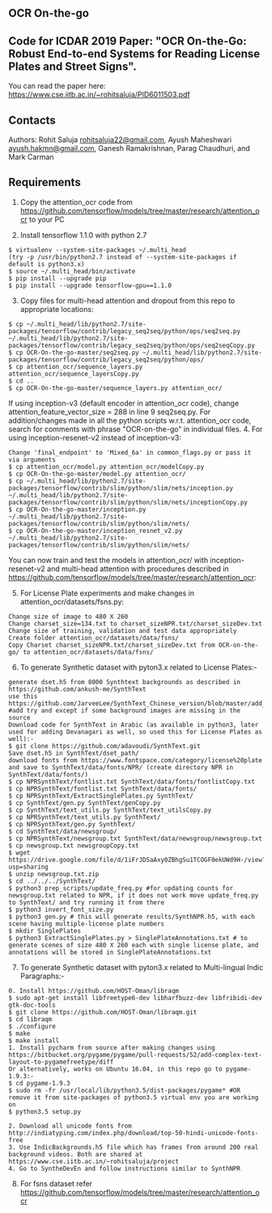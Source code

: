 ## OCR On-the-go
## Code for ICDAR 2019 Paper: "OCR On-the-Go: Robust End-to-end Systems for Reading License Plates and Street Signs".
You can read the paper here: https://www.cse.iitb.ac.in/~rohitsaluja/PID6011503.pdf
## Contacts

Authors:
Rohit Saluja <rohitsaluja22@gmail.com>,
Ayush Maheshwari <ayush.hakmn@gmail.com>,
Ganesh Ramakrishnan, Parag Chaudhuri, and Mark Carman
## Requirements
1. Copy the attention_ocr code from https://github.com/tensorflow/models/tree/master/research/attention_ocr to your PC

2. Install tensorflow 1.1.0 with python 2.7
```
$ virtualenv --system-site-packages ~/.multi_head
(try -p /usr/bin/python2.7 instead of --system-site-packages if default is python3.x)
$ source ~/.multi_head/bin/activate
$ pip install --upgrade pip
$ pip install --upgrade tensorflow-gpu==1.1.0
```

3. Copy files for multi-head attention and dropout from this repo to appropriate locations:
```
$ cp ~/.multi_head/lib/python2.7/site-packages/tensorflow/contrib/legacy_seq2seq/python/ops/seq2seq.py ~/.multi_head/lib/python2.7/site-packages/tensorflow/contrib/legacy_seq2seq/python/ops/seq2seqCopy.py
$ cp OCR-On-the-go-master/seq2seq.py ~/.multi_head/lib/python2.7/site-packages/tensorflow/contrib/legacy_seq2seq/python/ops/
$ cp attention_ocr/sequence_layers.py attention_ocr/sequence_layersCopy.py
$ cd ..
$ cp OCR-On-the-go-master/sequence_layers.py attention_ocr/
```
If using inception-v3 (default encoder in attention_ocr code), change attention_feature_vector_size = 288 in line 9 seq2seq.py.
For addition/changes made in all the python scripts w.r.t. attention_ocr code, search for comments with phrase "OCR-on-the-go" in individual files.
4. For using inception-resenet-v2 instead of inception-v3:
```
Change 'final_endpoint' to 'Mixed_6a' in common_flags.py or pass it via arguments
$ cp attention_ocr/model.py attention_ocr/modelCopy.py
$ cp OCR-On-the-go-master/model.py attention_ocr/
$ cp ~/.multi_head/lib/python2.7/site-packages/tensorflow/contrib/slim/python/slim/nets/inception.py ~/.multi_head/lib/python2.7/site-packages/tensorflow/contrib/slim/python/slim/nets/inceptionCopy.py
$ cp OCR-On-the-go-master/inception.py ~/.multi_head/lib/python2.7/site-packages/tensorflow/contrib/slim/python/slim/nets/
$ cp OCR-On-the-go-master/inception_resnet_v2.py ~/.multi_head/lib/python2.7/site-packages/tensorflow/contrib/slim/python/slim/nets/
```
You can now train and test the models in attention_ocr/ with inception-resenet-v2 and multi-head attention with procedures described in https://github.com/tensorflow/models/tree/master/research/attention_ocr:


5. For License Plate experiments and make changes in attention_ocr/datasets/fsns.py:
```
Change size of image to 480 X 260
Change charset_size=134.txt to charset_sizeNPR.txt/charset_sizeDev.txt
Change size of training, validation and test data appropriately
Create folder attention_ocr/datasets/data/fsns/
Copy Charset charset_sizeNPR.txt/charset_sizeDev.txt from OCR-on-the-go/ to attention_ocr/datasets/data/fsns/
```
6. To generate Synthetic dataset with pyton3.x related to License Plates:-
```
generate dset.h5 from 8000 Synthtext backgrounds as described in https://github.com/ankush-me/SynthText
use this https://github.com/JarveeLee/SynthText_Chinese_version/blob/master/add_more_data.py #add try and except if some background images are missing in the source
Download code for SynthText in Arabic (as available in python3, later used for adding Devanagari as well, so used this for License Plates as well):-
$ git clone https://github.com/adavoudi/SynthText.git
Save dset.h5 in SynthText/dset_path/
download fonts from https://www.fontspace.com/category/license%20plate and save to SynthText/data/fonts/NPR/ (create directory NPR in SynthText/data/fonts/)
$ cp NPRSynthText/fontlist.txt SynthText/data/fonts/fontlistCopy.txt
$ cp NPRSynthText/fontlist.txt SynthText/data/fonts/
$ cp NPRSynthText/ExtractSinglePlates.py SynthText/
$ cp SynthText/gen.py SynthText/genCopy.py
$ cp SynthText/text_utils.py SynthText/text_utilsCopy.py
$ cp NPRSynthText/text_utils.py SynthText/
$ cp NPRSynthText/gen.py SynthText/
$ cd SynthText/data/newsgroup/
$ cp NPRSynthText/newsgroup.txt SynthText/data/newsgroup/newsgroup.txt
$ cp newsgroup.txt newsgroupCopy.txt
$ wget https://drive.google.com/file/d/1iFrJDSaAxy0ZBhgSu1TCOGF0ekUWd9H-/view?usp=sharing
$ unzip newsgroup.txt.zip
$ cd ../../../SynthText/
$ python3 prep_scripts/update_freq.py #for updating counts for newsgroup.txt related to NPR, if it does not work move update_freq.py to SynthText/ and try running it from there
$ python3 invert_font_size.py
$ python3 gen.py # this will generate results/SynthNPR.h5, with each scene having multiple-license plate numbers
$ mkdir SinglePlates
$ python3 ExtractSinglePlates.py > SinglePlateAnnotations.txt # to generate scenes of size 480 X 260 each with single license plate, and annotations will be stored in SinglePlateAnnotations.txt
```
7. To generate Synthetic dataset with pyton3.x related to Multi-lingual Indic Paragraphs:-
```
0. Install https://github.com/HOST-Oman/libraqm
$ sudo apt-get install libfreetype6-dev libharfbuzz-dev libfribidi-dev gtk-doc-tools
$ git clone https://github.com/HOST-Oman/libraqm.git
$ cd libraqm
$ ./configure
$ make
$ make install
1. Install pycharm from source after making changes using https://bitbucket.org/pygame/pygame/pull-requests/52/add-complex-text-layout-to-pygamefreetype/diff
Or alternatively, works on Ubuntu 16.04, in this repo go to pygame-1.9.3:-
$ cd pygame-1.9.3
$ sudo rm -fr /usr/local/lib/python3.5/dist-packages/pygame* #OR remove it from site-packages of python3.5 virtual env you are working on
$ python3.5 setup.py

2. Download all unicode fonts from http://indiatyping.com/index.php/download/top-50-hindi-unicode-fonts-free
3. Use IndicBackgrounds.h5 file which has frames from around 200 real background videos. Both are shared at https://www.cse.iitb.ac.in/~rohitsaluja/project
4. Go to SyntheDevEn and follow instructions similar to SynthNPR
```
8. For fsns dataset refer https://github.com/tensorflow/models/tree/master/research/attention_ocr
